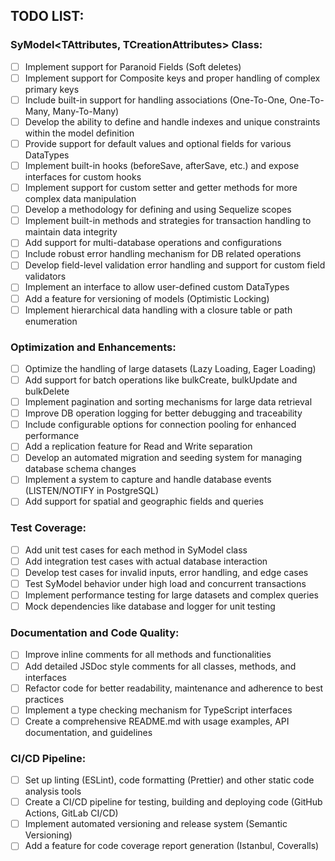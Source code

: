 ## TODO LIST:

### SyModel<TAttributes, TCreationAttributes> Class:

- [ ] Implement support for Paranoid Fields (Soft deletes)
- [ ] Implement support for Composite keys and proper handling of complex primary keys
- [ ] Include built-in support for handling associations (One-To-One, One-To-Many, Many-To-Many)
- [ ] Develop the ability to define and handle indexes and unique constraints within the model definition
- [ ] Provide support for default values and optional fields for various DataTypes
- [ ] Implement built-in hooks (beforeSave, afterSave, etc.) and expose interfaces for custom hooks
- [ ] Implement support for custom setter and getter methods for more complex data manipulation
- [ ] Develop a methodology for defining and using Sequelize scopes
- [ ] Implement built-in methods and strategies for transaction handling to maintain data integrity
- [ ] Add support for multi-database operations and configurations
- [ ] Include robust error handling mechanism for DB related operations
- [ ] Develop field-level validation error handling and support for custom field validators
- [ ] Implement an interface to allow user-defined custom DataTypes
- [ ] Add a feature for versioning of models (Optimistic Locking)
- [ ] Implement hierarchical data handling with a closure table or path enumeration

### Optimization and Enhancements:

- [ ] Optimize the handling of large datasets (Lazy Loading, Eager Loading)
- [ ] Add support for batch operations like bulkCreate, bulkUpdate and bulkDelete
- [ ] Implement pagination and sorting mechanisms for large data retrieval
- [ ] Improve DB operation logging for better debugging and traceability
- [ ] Include configurable options for connection pooling for enhanced performance
- [ ] Add a replication feature for Read and Write separation
- [ ] Develop an automated migration and seeding system for managing database schema changes
- [ ] Implement a system to capture and handle database events (LISTEN/NOTIFY in PostgreSQL)
- [ ] Add support for spatial and geographic fields and queries

### Test Coverage:

- [ ] Add unit test cases for each method in SyModel class
- [ ] Add integration test cases with actual database interaction
- [ ] Develop test cases for invalid inputs, error handling, and edge cases
- [ ] Test SyModel behavior under high load and concurrent transactions
- [ ] Implement performance testing for large datasets and complex queries
- [ ] Mock dependencies like database and logger for unit testing

### Documentation and Code Quality:

- [ ] Improve inline comments for all methods and functionalities
- [ ] Add detailed JSDoc style comments for all classes, methods, and interfaces
- [ ] Refactor code for better readability, maintenance and adherence to best practices
- [ ] Implement a type checking mechanism for TypeScript interfaces
- [ ] Create a comprehensive README.md with usage examples, API documentation, and guidelines

### CI/CD Pipeline:

- [ ] Set up linting (ESLint), code formatting (Prettier) and other static code analysis tools
- [ ] Create a CI/CD pipeline for testing, building and deploying code (GitHub Actions, GitLab CI/CD)
- [ ] Implement automated versioning and release system (Semantic Versioning)
- [ ] Add a feature for code coverage report generation (Istanbul, Coveralls)
